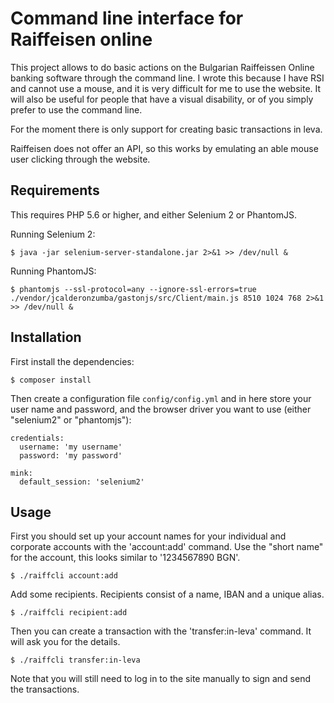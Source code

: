 # Command line interface for Raiffeisen online

This project allows to do basic actions on the Bulgarian Raiffeissen Online
banking software through the command line. I wrote this because I have RSI and
cannot use a mouse, and it is very difficult for me to use the website. It will
also be useful for people that have a visual disability, or of you simply
prefer to use the command line.

For the moment there is only support for creating basic transactions in leva.

Raiffeisen does not offer an API, so this works by emulating an able mouse
user clicking through the website.

## Requirements

This requires PHP 5.6 or higher, and either Selenium 2 or PhantomJS.

Running Selenium 2:

```
$ java -jar selenium-server-standalone.jar 2>&1 >> /dev/null &
```

Running PhantomJS:

```
$ phantomjs --ssl-protocol=any --ignore-ssl-errors=true ./vendor/jcalderonzumba/gastonjs/src/Client/main.js 8510 1024 768 2>&1 >> /dev/null &
```

## Installation

First install the dependencies:
```
$ composer install
```

Then create a configuration file `config/config.yml` and in here store your
user name and password, and the browser driver you want to use (either
"selenium2" or "phantomjs"):

```
credentials:
  username: 'my username'
  password: 'my password'

mink:
  default_session: 'selenium2'
```

## Usage

First you should set up your account names for your individual and corporate
accounts with the 'account:add' command. Use the "short name" for the account,
this looks similar to '1234567890 BGN'.

```
$ ./raiffcli account:add
```

Add some recipients. Recipients consist of a name, IBAN and a unique alias.

```
$ ./raiffcli recipient:add
```

Then you can create a transaction with the 'transfer:in-leva' command. It will
ask you for the details.

```
$ ./raiffcli transfer:in-leva
```

Note that you will still need to log in to the site manually to sign and send
the transactions.
